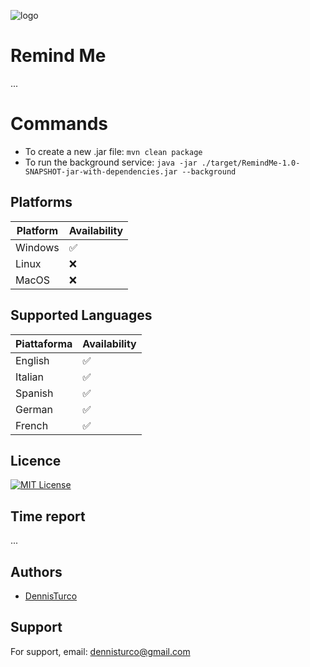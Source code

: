 ![logo](src/main/resources/res/img/logo.ico)

# Remind Me
...

# Commands
* To create a new .jar file: `mvn clean package`
* To run the background service: `java -jar ./target/RemindMe-1.0-SNAPSHOT-jar-with-dependencies.jar --background`

## Platforms

| Platform | Availability |
| --- | --- |
| Windows | ✅ |
| Linux | ❌ |
| MacOS | ❌ |

## Supported Languages

| Piattaforma | Availability |
| --- | --- |
| English | ✅ |
| Italian | ✅ |
| Spanish | ✅ |
| German | ✅ |
| French | ✅ |

## Licence

[![MIT License](https://img.shields.io/badge/License-MIT-green.svg)](https://choosealicense.com/licenses/mit/)


## Time report
...


## Authors

- [DennisTurco](https://www.github.com/DennisTurco)


## Support

For support, email: dennisturco@gmail.com